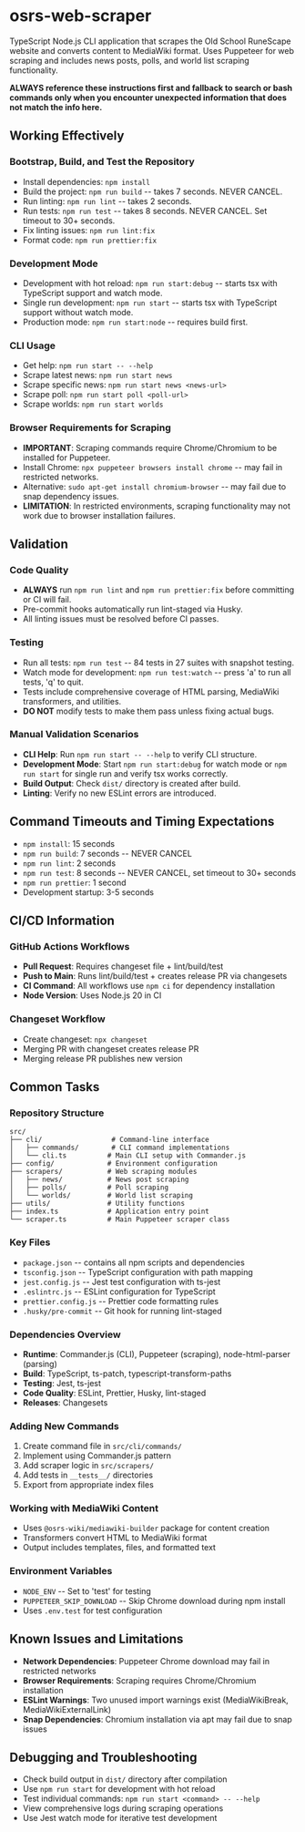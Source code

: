 # osrs-web-scraper

TypeScript Node.js CLI application that scrapes the Old School RuneScape website and converts content to MediaWiki format. Uses Puppeteer for web scraping and includes news posts, polls, and world list scraping functionality.

**ALWAYS reference these instructions first and fallback to search or bash commands only when you encounter unexpected information that does not match the info here.**

## Working Effectively

### Bootstrap, Build, and Test the Repository

- Install dependencies: `npm install`
- Build the project: `npm run build` -- takes 7 seconds. NEVER CANCEL.
- Run linting: `npm run lint` -- takes 2 seconds.
- Run tests: `npm run test` -- takes 8 seconds. NEVER CANCEL. Set timeout to 30+ seconds.
- Fix linting issues: `npm run lint:fix`
- Format code: `npm run prettier:fix`

### Development Mode

- Development with hot reload: `npm run start:debug` -- starts tsx with TypeScript support and watch mode.
- Single run development: `npm run start` -- starts tsx with TypeScript support without watch mode.
- Production mode: `npm run start:node` -- requires build first.

### CLI Usage

- Get help: `npm run start -- --help`
- Scrape latest news: `npm run start news`
- Scrape specific news: `npm run start news <news-url>`
- Scrape poll: `npm run start poll <poll-url>`
- Scrape worlds: `npm run start worlds`

### Browser Requirements for Scraping

- **IMPORTANT**: Scraping commands require Chrome/Chromium to be installed for Puppeteer.
- Install Chrome: `npx puppeteer browsers install chrome` -- may fail in restricted networks.
- Alternative: `sudo apt-get install chromium-browser` -- may fail due to snap dependency issues.
- **LIMITATION**: In restricted environments, scraping functionality may not work due to browser installation failures.

## Validation

### Code Quality

- **ALWAYS** run `npm run lint` and `npm run prettier:fix` before committing or CI will fail.
- Pre-commit hooks automatically run lint-staged via Husky.
- All linting issues must be resolved before CI passes.

### Testing

- Run all tests: `npm run test` -- 84 tests in 27 suites with snapshot testing.
- Watch mode for development: `npm run test:watch` -- press 'a' to run all tests, 'q' to quit.
- Tests include comprehensive coverage of HTML parsing, MediaWiki transformers, and utilities.
- **DO NOT** modify tests to make them pass unless fixing actual bugs.

### Manual Validation Scenarios

- **CLI Help**: Run `npm run start -- --help` to verify CLI structure.
- **Development Mode**: Start `npm run start:debug` for watch mode or `npm run start` for single run and verify tsx works correctly.
- **Build Output**: Check `dist/` directory is created after build.
- **Linting**: Verify no new ESLint errors are introduced.

## Command Timeouts and Timing Expectations

- `npm install`: 15 seconds
- `npm run build`: 7 seconds -- NEVER CANCEL
- `npm run lint`: 2 seconds
- `npm run test`: 8 seconds -- NEVER CANCEL, set timeout to 30+ seconds
- `npm run prettier`: 1 second
- Development startup: 3-5 seconds

## CI/CD Information

### GitHub Actions Workflows

- **Pull Request**: Requires changeset file + lint/build/test
- **Push to Main**: Runs lint/build/test + creates release PR via changesets
- **CI Command**: All workflows use `npm ci` for dependency installation
- **Node Version**: Uses Node.js 20 in CI

### Changeset Workflow

- Create changeset: `npx changeset`
- Merging PR with changeset creates release PR
- Merging release PR publishes new version

## Common Tasks

### Repository Structure

```
src/
├── cli/                 # Command-line interface
│   ├── commands/        # CLI command implementations
│   └── cli.ts          # Main CLI setup with Commander.js
├── config/             # Environment configuration
├── scrapers/           # Web scraping modules
│   ├── news/           # News post scraping
│   ├── polls/          # Poll scraping
│   └── worlds/         # World list scraping
├── utils/              # Utility functions
├── index.ts            # Application entry point
└── scraper.ts          # Main Puppeteer scraper class
```

### Key Files

- `package.json` -- contains all npm scripts and dependencies
- `tsconfig.json` -- TypeScript configuration with path mapping
- `jest.config.js` -- Jest test configuration with ts-jest
- `.eslintrc.js` -- ESLint configuration for TypeScript
- `prettier.config.js` -- Prettier code formatting rules
- `.husky/pre-commit` -- Git hook for running lint-staged

### Dependencies Overview

- **Runtime**: Commander.js (CLI), Puppeteer (scraping), node-html-parser (parsing)
- **Build**: TypeScript, ts-patch, typescript-transform-paths
- **Testing**: Jest, ts-jest
- **Code Quality**: ESLint, Prettier, Husky, lint-staged
- **Releases**: Changesets

### Adding New Commands

1. Create command file in `src/cli/commands/`
2. Implement using Commander.js pattern
3. Add scraper logic in `src/scrapers/`
4. Add tests in `__tests__/` directories
5. Export from appropriate index files

### Working with MediaWiki Content

- Uses `@osrs-wiki/mediawiki-builder` package for content creation
- Transformers convert HTML to MediaWiki format
- Output includes templates, files, and formatted text

### Environment Variables

- `NODE_ENV` -- Set to 'test' for testing
- `PUPPETEER_SKIP_DOWNLOAD` -- Skip Chrome download during npm install
- Uses `.env.test` for test configuration

## Known Issues and Limitations

- **Network Dependencies**: Puppeteer Chrome download may fail in restricted networks
- **Browser Requirements**: Scraping requires Chrome/Chromium installation
- **ESLint Warnings**: Two unused import warnings exist (MediaWikiBreak, MediaWikiExternalLink)
- **Snap Dependencies**: Chromium installation via apt may fail due to snap issues

## Debugging and Troubleshooting

- Check build output in `dist/` directory after compilation
- Use `npm run start` for development with hot reload
- Test individual commands: `npm run start <command> -- --help`
- View comprehensive logs during scraping operations
- Use Jest watch mode for iterative test development
